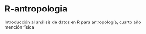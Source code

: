 # R-antropologia
Introducción al análisis de datos en R para antropología, cuarto año mención física
